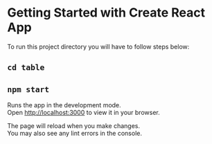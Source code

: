 # Getting Started with Create React App


To run this project directory you will have to follow steps below:

## `cd table` 

## `npm start`

Runs the app in the development mode.\
Open [http://localhost:3000](http://localhost:3000) to view it in your browser.

The page will reload when you make changes.\
You may also see any lint errors in the console.

